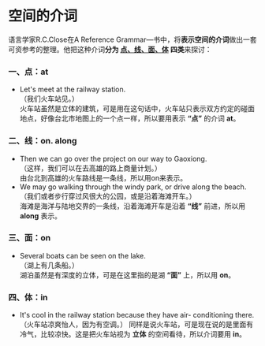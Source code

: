 # 空间的介词

语言学家R.C.Close在A Reference Grammar—书中，将**表示空间的介词**做出一套可资参考的整理。他把这种介词**分为 <u>点、线、面、体</u> 四类**来探讨：

### 一、点：at


- Let's meet at the railway station.  
（我们火车站见。）  
火车站虽然是立体的建筑，可是用在这句话中，火车站只表示双方约定的碰面地点，好像台北市地图上的一个点一样，所以要用表示 **“点”** 的介词 **at**。

### 二、线：on. along


- Then we can go over the project on our way to Gaoxiong.  
（这样，我们可以在去高雄的路上商量计划。）  
由台北到高雄的火车路线是一条线，所以用on来表示。
- We may go walking through the windy park, or drive along the beach.  
（我们或者步行穿过风很大的公园，或是沿着海滩开车。）  
海滩是海洋与陆地交界的一条线，沿着海滩开车是沿着 **“线”** 前进，所以用 **along** 表示。  

### 三、面：on


- Several boats can be seen on the lake.   
（湖上有几条船。）  
湖泊虽然是有深度的立体，可是在这里指的是湖 **“面”** 上，所以用 **on**。  

### 四、体：in


- It's cool in the railway station because they have
air- conditioning there.（火车站凉爽怡人，因为有空调。）
同样是说火车站，可是现在说的是里面有冷气，比较凉快。这是把火车站视为 **立体** 的空间看待，所以介词要用 **in**。